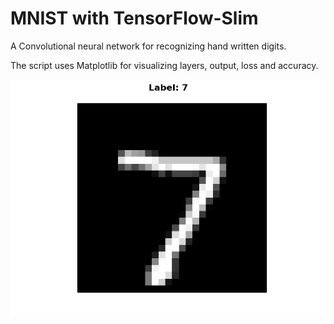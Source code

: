 # MNIST with TensorFlow-Slim

A Convolutional neural network for recognizing hand written digits.

The script uses Matplotlib for visualizing layers, output, loss and accuracy.

![alt text](https://github.com/ErlendFax/MNIST-ConvNet-with-TensorFlow/blob/master/Img/figure_1.png)
